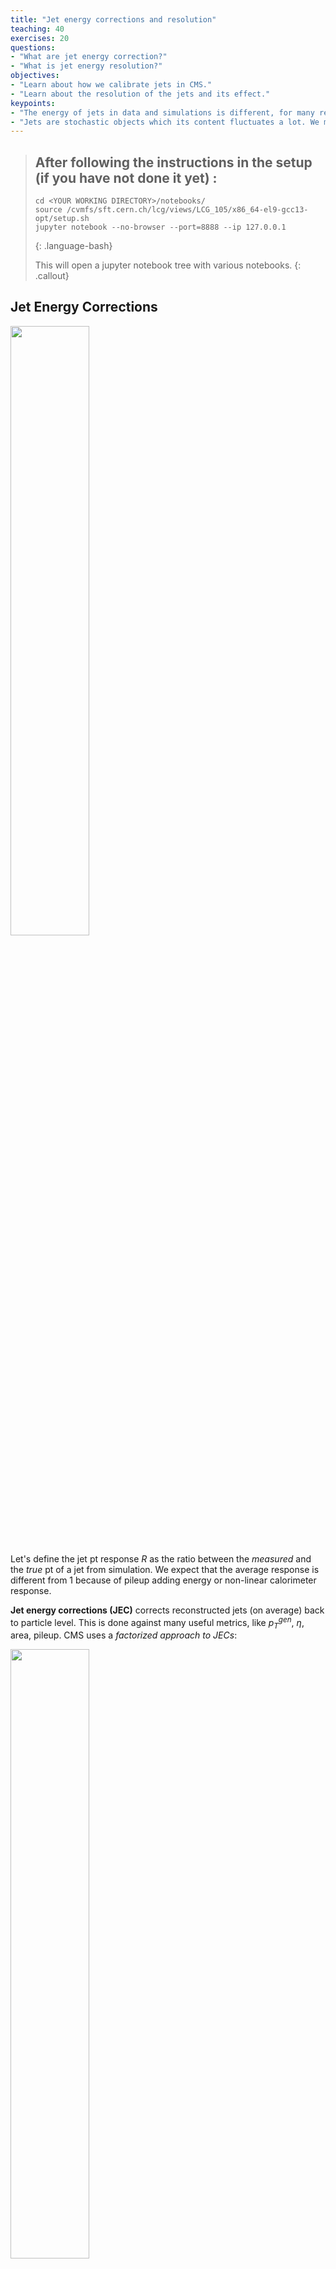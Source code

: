 ```yaml
---
title: "Jet energy corrections and resolution"
teaching: 40
exercises: 20
questions:
- "What are jet energy correction?"
- "What is jet energy resolution?"
objectives:
- "Learn about how we calibrate jets in CMS."
- "Learn about the resolution of the jets and its effect."
keypoints:
- "The energy of jets in data and simulations is different, for many reasons, and in CMS we calibrate them in a series of steps."
- "Jets are stochastic objects which its content fluctuates a lot. We measure the jet energy resolution to mitigate this effects."
---
```


> ## After following the instructions in the setup (if you have not done it yet) :
>
> ~~~
> cd <YOUR WORKING DIRECTORY>/notebooks/
> source /cvmfs/sft.cern.ch/lcg/views/LCG_105/x86_64-el9-gcc13-opt/setup.sh
> jupyter notebook --no-browser --port=8888 --ip 127.0.0.1
> ~~~
> {: .language-bash}
>
> This will open a jupyter notebook tree with various notebooks. 
{: .callout}


## Jet Energy Corrections

<img src="../fig/episode3/jet_response.svg" alt="" style="width:50%">

Let's define the jet pt response $R$ as the ratio between the _measured_ and the _true_ pt of a jet
from simulation. We expect that the average response is different from 1 because of pileup adding
energy or non-linear calorimeter response. 

__Jet energy corrections (JEC)__ corrects reconstructed jets (on average) back to particle level.
This is done against many useful metrics, like $p_T^{gen}$, $\eta$, area, pileup. CMS uses a
_factorized approach to JECs_:

<img src="../fig/episode3/Run2-JERC.png" alt="" style="width:50%">

 * Pileup corrections to correct for offset energy (noPU vs. PU jet matching). This is usually called L1FastJet.
 * Correction to particle level jet vs. 𝑝𝑇 and η from simulation. This is called L2Relative and L3Absolute, or L2L3 together.
 * Only for data: Small residual corrections (Pileup/relative and absolute) to correct for differences between data and simulation. This is called L2L3Residuals.

<img src="../fig/episode3/l1l2_jecs.svg" alt="" style="width:70%">

### Jet energy scale determination in data

<img src="../fig/episode3/jes_data1.png" alt="" style="width:70%">

<img src="../fig/episode3/jes_data2.png" alt="" style="width:70%">

> ## Reminder for PUPPI jets
>
> PUPPI jets do not need the L1 Pileup corrections. Starting with Run 3, PUPPI jets are the primary jet collection. 
>
> <img src="../fig/episode3/Run3-JERC.png" alt="" style="width:70%">
{: .callout}

### Exercise 3.1

> ## Open a notebook
>
> For this part open the notebook called `Jet_Energy_Corrections.ipynb` and run the Exercise 3.1
{: .checklist}

> ## Discussion 1.1
> After running Exercise 1 of the notebook, were you expecting differences between these two
> distributions? Do you think the differences are large or small?
{: .discussion}

After running the Exercise 1 of the notebook, we can notice that the
$p_{\mathrm{T}}$ distributions disagree quite a bit between the
GenJets and PFJets.
We need to apply the *jet energy corrections* (JECs),
a sequence of corrections that address non-uniform responses in
$p_{\mathrm{T}}$ and $\eta$, as well as an average correction for pileup.
The JECs are often updated fairly late in the analysis cycle,
simply due to the fact that the JEC experts start deriving the JECs
at the same time the analyzers start developing their analyses.
For this reason, it is imperative for analyzers to maintain
flexibility in the JEC, and the software reflects this.

For more information and technical details on the jet energy
scale calibration in CMS, look at the following link:
[https://cms-jerc.web.cern.ch/JEC/](https://cms-jerc.web.cern.ch/JEC/).

It is possible to run the JEC software "on the fly" after you've done
your heavy processing (Ntuple creation, skimming, etc).
We will now show one example on how this is done using the latest
`correctionlib` package and the JME `json-pog` in the Exercise 2.

> ## json-pog and correctionlib
>
> Currently CMS and the JME POG are supporting the use of the so-called `json-pog` with the
> `correctionlib` python package, in a way to make the implementation of corrections more uniform.
>
> Specifically, JECs were delivered in the past in a zip file containing txt files where the users could
> find the corrections. The `json-pog` makes this process more generic between CMS POGs, and
> `correctionlib` makes the implementation of this corrections also more generic.
>
> More about `json-pog` in [this link](https://gitlab.cern.ch/cms-nanoAOD/jsonpog-integration) and
> `correctionlib` in [this link](https://cms-nanoaod.github.io/correctionlib/).
{: .callout}

In the notebook, using the `json-pog` and the `correctionlib` package, you find the following lines:
~~~
jerc_file = '/cvmfs/cms.cern.ch/rsync/cms-nanoAOD/jsonpog-integration/POG/JME/2018_UL/jet_jerc.json.gz'
jerc_corr = correctionlib.CorrectionSet.from_file(jerc_file)

corr = jerc_corr.compound["Summer19UL18_V5_MC_L1L2L3Res_AK4PFchs"]
~~~
{: .language-python}

where the string `Summer19UL18_V5_MC_L1L2L3Res_AK4PFchs` contains the JME nomenclature for
labeling the JECs. In this example:
 - `Summer19UL18_V5_MC` corresponds to the JECs campaing; including data processing campaign, JEC version, and if is MC or DATA.
 - `L1L2L3Res` is the JEC type. In this case corresponds to the set of `L1FastJet`, `L2Relative`, `L2L3Residual`, `L3Absolute`
 - `AK4PFchs` is the type of jet: ak4 pfjet using CHS as a pileup removal algorithm.

> ## Discussion 1.2
> After running Exercise 2 of the notebook, how big is the difference in $p_{\mathrm{T}}$ for corrected and
> uncorrected jets? Do you think it is larger at low or high $p_{\mathrm{T}}$?
{: .discussion}

> ## Discussion 1.3 
> Why do we need to calibrate jet energy? Why is "jet response" not equal to 1? Can you think of a physics process in nature that can help us calibrate the jet response to 1?
{: .discussion}

> ## Discussion 1.4
> The amount of material in front of the CMS calorimeter varies by $\eta$. Therefore, the calorimeter response to jet is also a function of jet $\eta$. Can you think of a physics process in nature that can help us calibrate the jet response in $\eta$ to be uniform ?
{: .discussion}

## JEC Uncertainties

Since we've applied the JEC corrections to the distributions, we should also assign a systematic uncertainty to the procedure. The procedure is explained in [this link](https://cms-jerc.web.cern.ch/JECUncertaintySources/), and this is part of the Exercise 2.3 of the notebook.

### Exercise 3.2

> ## Open a notebook
>
> For this part open the notebook called `Jet_Energy_Corrections.ipynb` and run the Exercise 3.
{: .checklist}

> ## Question 1.1
>
> After running the Exercise 3 of the notebook, does the result make sense? Is the nominal histogram always between the up and down variations, and should it be?
{: .challenge}

## Jet Energy Resolution

Jets are stochastic objects.
The content of jets fluctuates quite a lot,
and the content also depends on what actually caused the jet
(uds quarks, gluons, etc).
In addition, there are experimental limitations to the measurement of jets.
Both of these aspects limit the accuracy to which we can measure the
4-momentum of a jet.
The way to quantify our accuracy of measuring jet energy is called the jet
energy resolution (JER). If you have a group of single pions that have the
same energy, the energy measured by CMS will not be exactly the same every
time, but will typically follow a (roughly) Gaussian distribution with a mean
and a width.
The mean is corrected using the jet energy corrections.
It is impossible to "correct" for all resolution effects on a jet-by-jet
basis, although regression techniques can account for many effects.

As such, there will always be some experimental and theoretical uncertainty
in the jet energy measurement, and this is seen as non-zero jet energy resolution.
There is also other jet-related resolutions such as jet angular resolution
and jet mass resolution, but JER is what we most often have to deal with.
Jets measured from data have typically worse resolution than simulated jets.
Because of this, it is important to 'smear' the MC jets with jet energy
resolution (JER) scale factors, so that measured and simulated jets are on
equal footing in analyses. We will demonstrate how to apply the JER scale
factors, since that is applicable for all analyses that use jets.

More information can be found at theand [jet resolution guide](https://cms-jerc.web.cern.ch/JER/).

The resolution is measured in data for different eta bins, and was approximately 10% with a 10% uncertainty for 7 and 8 TeV data.
For precision, it is important to use the correctly measured resolutions,
but a reasonable calculation is to assume a flat 10% uncertainty for simplicity.

> ## Open a notebook
>
> For this part open the notebook called `Jet_Energy_Corrections.ipynb` and run Exercise 4.
{: .checklist}

In the notebook, we will use the `coffea` implementation to apply JER to nanoAOD events.
Notice that the function used to apply corrections will be updated soon to be
compatible with `json-pog`.

> ## Discussion
>
> Let's look at a simple dijet resonance peak shown below. 
>
> <img src="../fig/episode3/JER_RSplot.png" alt="Jet Resolution plot for a dijet resonance analysis." width="400px" />
>
> It corresponds to a dijet resonance peaks analysis. The plot was produced an MC sample of Randall-Sundrum gravitons (RSGs) with m=3 TeV decaying to two quarks. The resulting signature is two high-$p_{\mathrm{T}}$ jets, with a truth-level invariant mass of 3 TeV.
>
> Can you see the effect the correction and the smearing has?
{: .discussion}

{% include links.md %}
